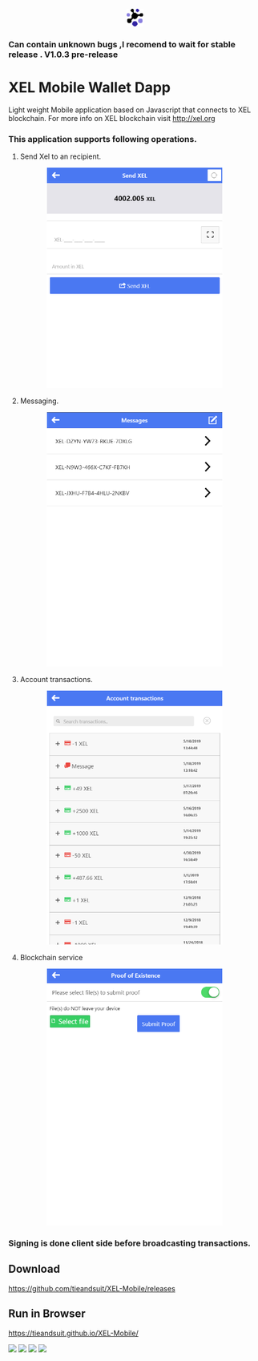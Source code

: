 <p align="center">
  <img src="res/android/Xel.png" width="35" title="hover text">
</p>

### Can contain unknown bugs ,I recomend to wait for stable release . V1.0.3 pre-release

# XEL Mobile Wallet Dapp
Light weight Mobile application based on Javascript that connects to XEL blockchain. For more info on XEL blockchain visit http://xel.org

### This application supports following operations.


1. Send Xel to an recipient.
<p align="center">
  <img src="img/Screenshot1.png" width="350" title="hover text">
</p>

2. Messaging.
<p align="center">
  <img src="img/Screenshot2.png" width="350" title="hover text">
</p>

3. Account transactions.
<p align="center">
  <img src="img/Screenshot3.png" width="350" title="hover text">
</p>

4. Blockchain service
<p align="center">
  <img src="img/Screenshot4.png" width="350" title="hover text">
</p>

### Signing is done client side before broadcasting transactions.

## Download

https://github.com/tieandsuit/XEL-Mobile/releases

## Run in Browser

https://tieandsuit.github.io/XEL-Mobile/

<img src=https://build.phonegap.com/apps/3576941/badge/643380414/version.svg /> <img src=https://build.phonegap.com/apps/3576941/badge/643380414/android.svg /> <img src=https://build.phonegap.com/apps/3576941/badge/643380414/winphone.svg /> <img src=https://build.phonegap.com/apps/3576941/badge/643380414/ios.svg />
